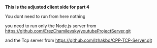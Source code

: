 
**This is the adjusted client side for part 4**

You dont need to run from here nothing

you need to run only the Node.js server from https://github.com/ErezChamilevsky/youtubeProjectServer.git

and the Tcp server from https://github.com/Izhakbd/CPP-TCP-Server.git
